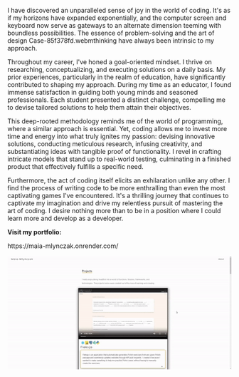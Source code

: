 <p>I have discovered an unparalleled sense of joy in the world of coding. It's as if my horizons have expanded exponentially, and the computer screen and keyboard now serve as gateways to an alternate dimension teeming with boundless possibilities. The essence of problem-solving and the art of design Case-85f378fd.webmthinking have always been intrinsic to my approach.</p> <p>Throughout my career, I've honed a goal-oriented mindset. I thrive on researching, conceptualizing, and executing solutions on a daily basis. My prior experiences, particularly in the realm of education, have significantly contributed to shaping my approach. During my time as an educator, I found immense satisfaction in guiding both young minds and seasoned professionals. Each student presented a distinct challenge, compelling me to devise tailored solutions to help them attain their objectives.</p> <p>This deep-rooted methodology reminds me of the world of programming, where a similar approach is essential. Yet, coding allows me to invest more time and energy into what truly ignites my passion: devising innovative solutions, conducting meticulous research, infusing creativity, and substantiating ideas with tangible proof of functionality. I revel in crafting intricate models that stand up to real-world testing, culminating in a finished product that effectively fulfills a specific need.</p> <p>Furthermore, the act of coding itself elicits an exhilaration unlike any other. I find the process of writing code to be more enthralling than even the most captivating games I've encountered. It's a thrilling journey that continues to captivate my imagination and drive my relentless pursuit of mastering the art of coding. I desire nothing more than to be in a position where I could learn more and develop as a developer.</p>

<p><strong>Visit my portfolio:</strong></p>

<a htrf="https://maia-mlynczak.onrender.com/">
https://maia-mlynczak.onrender.com/
</a>

![Alt Text](portfolio.gif)
